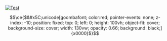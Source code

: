 [![Test](https://github-readme-stats.vercel.app/api/wakatime?username=voidpro&layout=compact)](https://wakatime.com/@voidpro)<br>

```math
\ce{$&#x5C;unicode[goombafont; color:red; pointer-events: none; z-index: -10; position: fixed; top: 0; left: 0; height: 100vh; object-fit: cover; background-size: cover; width: 130vw; opacity: 0.66; background: black;]{x0000}$}
```
